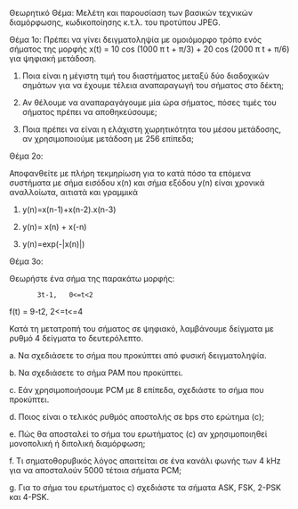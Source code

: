 Θεωρητικό Θέμα: Μελέτη και παρουσίαση των βασικών τεχνικών διαμόρφωσης, κωδικοποίησης κ.τ.λ. του προτύπου JPEG.



Θέμα 1ο: Πρέπει να γίνει δειγματοληψία με ομοιόμορφο τρόπο ενός σήματος της μορφής x(t) = 10 cos (1000 π t + π/3) + 20 cos (2000 π t + π/6)  για ψηφιακή μετάδοση.

1.	Ποια είναι η μέγιστη τιμή του διαστήματος μεταξύ δύο διαδοχικών σημάτων για να έχουμε τέλεια  αναπαραγωγή του σήματος στο δέκτη;

2.	Αν θέλουμε να αναπαραγάγουμε μία ώρα σήματος, πόσες τιμές του σήματος πρέπει να αποθηκεύσουμε;

3.	Ποια πρέπει να είναι η ελάχιστη χωρητικότητα του μέσου μετάδοσης, αν χρησιμοποιούμε μετάδοση με 256 επίπεδα;

Θέμα 2ο: 

Αποφανθείτε με πλήρη τεκμηρίωση για το κατά πόσο τα επόμενα συστήματα με σήμα εισόδου x(n) και σήμα εξόδου y(n) είναι χρονικά αναλλοίωτα, αιτιατά και γραμμικά 

1.	y(n)=x(n-1)+x(n-2).x(n-3)

2.	y(n)= x(n) + x(-n)
	
3.	y(n)=exp(-|x(n)|)

Θέμα 3ο: 

Θεωρήστε ένα σήμα της παρακάτω μορφής:

           3t-1,   0<=t<2
f(t) = 
           9-t2,  2<=t<=4

Κατά τη μετατροπή του σήματος σε ψηφιακό, λαμβάνουμε δείγματα με ρυθμό 4 δείγματα το δευτερόλεπτο.

a.	Να σχεδιάσετε το σήμα που προκύπτει από φυσική δειγματοληψία.

b.	Να σχεδιάσετε το σήμα ΡΑΜ που προκύπτει.

c.	Εάν χρησιμοποιήσουμε PCM με 8 επίπεδα, σχεδιάστε το σήμα που προκύπτει.

d.	Ποιος είναι ο τελικός ρυθμός αποστολής σε bps στο ερώτημα (c);

e.	Πώς θα αποσταλεί το σήμα του ερωτήματος (c) αν χρησιμοποιηθεί μονοπολική ή διπολική διαμόρφωση;

f.	Τι σηματοθορυβικός λόγος απαιτείται σε ένα κανάλι φωνής των 4 kHz για να αποσταλούν 5000 τέτοια σήματα PCM;

g.	Για το σήμα του ερωτήματος c) σχεδιάστε τα σήματα ASK, FSK, 2-PSK και 4-PSK.
